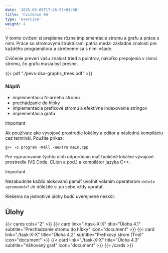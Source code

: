 ```yaml
---
date: '2025-03-09T17:26:55+01:00'
title: 'Cvičenie 04'
type: 'exercise'
weight: 4
---
```


V tomto cvičení si prejdeme rôzne implementácie stromu a grafu a práce s nimi. Práce so stromovými štruktúrami patria
medzi základné znalosti pre každého programátora a stretneme sa s nimi všade.

Cvičenie preverí vašu znalosť tried a pointrov, nakoľko prepojenia v rámci stromu, čo grafu musia byť presne.

{{< pdf "./pevs-dsa-graphs_trees.pdf" >}}

### Náplň

- implementáciu N-árneho stromu
- prechádzanie do hĺbky
- implementácia prefixové stromu a efektívne indexovanie stringov
- implementácia grafu

> [!IMPORTANT]
> Ak používate ako vývojové prostredie lokálny a editor a následnú kompiláciu cez terminál. Použite príkaz:
> ```shell
> g++ -o program -Wall -Wextra main.cpp
> ```

Pre vypracovanie týchto úloh odporúčam mať funkčné lokálne vývojové prostredie (VS Code, CLion a pod.) a kompilátor
jazyka C++.

> [!IMPORTANT]
> Nezabudnite každú alokovanú pamäť uvoľniť volaním operátorom `delete <premenná>`! Je dôležité si po sebe vždy
> upratať.

Riešenia na jednotlivé úlohy budú uverejnené neskôr.

## Úlohy

{{< cards cols="2" >}}
{{< card link="./task-X-X" title="Úloha 4.1" subtitle="Prechádzanie stromu do hĺbky" icon="document" >}}
{{< card link="./task-X-X" title="Úloha 4.2" subtitle="Prefixový strom (Trie)" icon="document" >}}
{{< card link="./task-X-X" title="Úloha 4.3" subtitle="Váhovaný graf" icon="document" >}}
{{< /cards >}}
